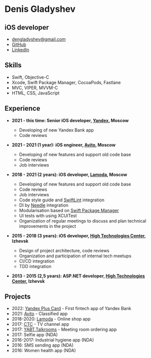 # Denis Gladyshev

## iOS developer

- dengladyshev@gmail.com
- [GitHub](https://github.com/dengladyshev)
- [LinkedIn](https://www.linkedin.com/in/dengladyshev)

## Skills

- Swift, Objective-C
- Xcode, Swift Package Manager, CocoaPods, Fastlane
- MVC, VIPER, MVVM-С
- HTML, CSS, JavaScript

## Experience

- **2021 - this time: Senior iOS developer, [Yandex](https://www.bank.yandex.ru), Moscow**

	- Developing of new Yandex Bank app
	- Code reviews

- **2021 - 2021 (1 year): iOS engineer, [Avito](https://www.avito.ru), Moscow**

	- Developing of new features and support old code base
	- Code reviews
	- Job interviews

- **2018 - 2021 (2 years): iOS developer, [Lamoda](https://www.lamoda.ru), Moscow**

	- Developing of new features and support old code base
	- Code reviews
	- Job interviews
	- Code style guide and [SwiftLint](https://github.com/realm/SwiftLint) integration
	- DI by [Needle](https://github.com/uber/needle) integration
	- Modularisation based on [Swift Package Manager](https://swift.org/package-manager/)
	- UI tests with using XCUITest
	- Organization of regular meetings to discuss and plan technical improvements in the project

- **2015 - 2018 (3 years): iOS developer, [High Technologies Center](https://htc-cs.ru), Izhevsk**

	- Design of project architecture, code reviews
	- Organization and participation of internal tech meetups
	- CI/CD integration
	- TDD integration

- **2013 - 2015 (2,5 years): ASP.NET developer, [High Technologies Center](https://htc-cs.ru), Izhevsk**

## Projects

- 2022: [Yandex Plus Card](https://apps.apple.com/ru/app/yandex-plus-card/id1634422317?l=en) - First fintech app of Yandex Bank
- 2021: [Avito](https://apps.apple.com/ru/app/авито-объявления/id417281773) - Classified app
- 2018-2020: [Lamoda](https://apps.apple.com/ru/app/lamoda-одежда-и-обувь-онлайн/id777645417) - Online shop app
- 2017: [CTC](https://itunes.apple.com/ru/app/стс-телеканал-сериалы-онлайн/id784379020) -  TV channel app
- 2017: [YABT.Talkrooms](https://itunes.apple.com/ru/app/yabt-talkrooms/id1233673360) - Meeting room ordering app
- 2017: Selfie app (NDA)
- 2016-2017: Industrial hygiene app (NDA)
- 2016: SMS sending app (NDA)
- 2016: Women health app (NDA)
